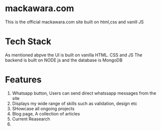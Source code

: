 # mackawara.com
This is the official mackawara.com site  built on html,css and vanill JS
# Tech Stack
As mentioned abpve the UI is built on vanilla HTML. CSS and JS
The backend is built on NODE js and the database is MongoDB
# Features
1. Whatsapp button, Users can send direct whatssapp messages from the site
2. Displays my wide range of skills such as validation, design etc
3. SHowcase all ongoing projects
4. Blog page, A collection of articles
5. Current Reasearch
6. 


